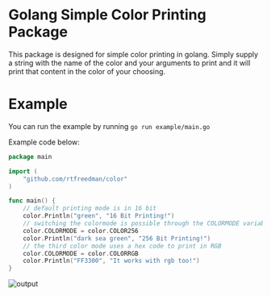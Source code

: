 # Golang Simple Color Printing Package
This package is designed for simple color printing in golang. Simply supply a string with the name of the color and your arguments to print and it will print that content in the color of your choosing.

# Example
You can run the example by running `go run example/main.go`

Example code below:
```go
package main

import (
	"github.com/rtfreedman/color"
)

func main() {
	// default printing mode is in 16 bit
	color.Println("green", "16 Bit Printing!")
	// switching the colormode is possible through the COLORMODE variable
	color.COLORMODE = color.COLOR256
	color.Println("dark sea green", "256 Bit Printing!")
	// the third color mode uses a hex code to print in RGB
	color.COLORMODE = color.COLORRGB
	color.Println("FF3300", "It works with rgb too!")
}
```
![output](https://github.com/rtfreedman/color/assets/screengrab.png)